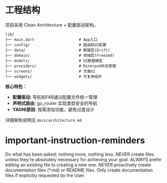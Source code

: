 # 工程结构

项目采用 Clean Architecture + 配置驱动架构。

```
lib/
├── main.dart                    # App入口
├── config/                      # 路由和UI配置
├── data/                        # 数据层(Drift)
├── domain/                      # 领域层(Freezed)
├── models/                      # UI数据模型
├── providers/                   # Riverpod状态管理
├── screens/                     # 页面UI
└── widgets/                     # 可复用组件
```

**核心特色：**
- **配置驱动**: 导航和FAB通过配置文件统一管理
- **声明式路由**: go_router 实现类型安全的导航
- **YAGNI原则**: 按需添加功能，避免过度设计

详细架构说明见 `docs/architecture.md`

# important-instruction-reminders
Do what has been asked; nothing more, nothing less.
NEVER create files unless they're absolutely necessary for achieving your goal.
ALWAYS prefer editing an existing file to creating a new one.
NEVER proactively create documentation files (*.md) or README files. Only create documentation files if explicitly requested by the User.